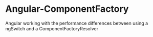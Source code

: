 # Angular-ComponentFactory
Angular working with the performance differences between using a ngSwitch and a ComponentFactoryResolver